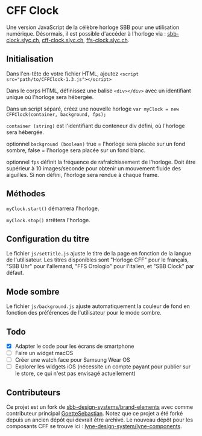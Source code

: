 # CFF Clock
Une version JavaScript de la célèbre horloge SBB pour une utilisation numérique. Désormais, il est possible d'accéder à l'horloge via : [sbb-clock.slyc.ch](http://sbb-clock.slyc.ch), [cff-clock.slyc.ch](http://cff-clock.slyc.ch), [ffs-clock.slyc.ch](http://ffs-clock.slyc.ch).

## Initialisation
Dans l'en-tête de votre fichier HTML, ajoutez `<script src="path/to/CFFClock-1.3.js"></script>`

Dans le corps HTML, définissez une balise `<div></div>` avec un identifiant unique où l'horloge sera hébergée.

Dans un script séparé, créez une nouvelle horloge `var myClock = new CFFClock(container, background, fps);`

`container (string)` est l'identifiant du conteneur div défini, où l'horloge sera hébergée.

optionnel `background (boolean)` true = l'horloge sera placée sur un fond sombre, false = l'horloge sera placée sur un fond blanc.

optionnel `fps` définit la fréquence de rafraîchissement de l'horloge. Doit être supérieur à 10 images/seconde pour obtenir un mouvement fluide des aiguilles. Si non défini, l'horloge sera rendue à chaque frame.

## Méthodes
`myClock.start()` démarrera l'horloge.

`myClock.stop()` arrêtera l'horloge.

## Configuration du titre
Le fichier `js/setTitle.js` ajuste le titre de la page en fonction de la langue de l'utilisateur. Les titres disponibles sont "Horloge CFF" pour le français, "SBB Uhr" pour l'allemand, "FFS Orologio" pour l'italien, et "SBB Clock" par défaut.

## Mode sombre
Le fichier `js/background.js` ajuste automatiquement la couleur de fond en fonction des préférences de l'utilisateur pour le mode sombre.

## Todo
- [x] Adapter le code pour les écrans de smartphone
- [ ] Faire un widget macOS
- [ ] Créer une watch face pour Samsung Wear OS
- [ ] Explorer les widgets iOS (nécessite un compte payant pour publier sur le store, ce qui n'est pas envisagé actuellement)

## Contributeurs
Ce projet est un fork de [sbb-design-systems/brand-elements](https://github.com/sbb-design-systems/brand-elements) avec comme contributeur principal [GoetteSebastian](https://github.com/GoetteSebastian). Notez que ce projet a été forké depuis un ancien dépôt qui devrait être archivé. Le nouveau dépôt pour les composants CFF se trouve ici : [lyne-design-system/lyne-components](https://github.com/lyne-design-system/lyne-components).